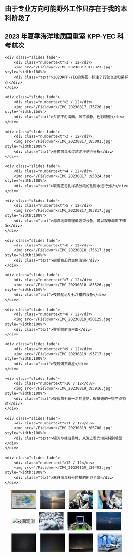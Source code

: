 ## 由于专业方向可能野外工作只存在于我的本科阶段了
## 2023 年夏季海洋地质国重室 KPP-YEC 科考航次
<html lang="en">
<head>
    <meta charset="UTF-8">
    <meta name="viewport" content="width=device-width, initial-scale=1.0">
    <title>Image Carousel</title>
    <style>
        * {box-sizing: border-box}
        body {font-family: Verdana, sans-serif; margin:0}
        .slideshow-container {
          max-width: 1000px;
          position: relative;
          margin: auto;
        }
        .slides {
          display: none;
        }
        img {
          vertical-align: middle;
          width: 100%;
        }
        .text {
          color: #f2f2f2;
          font-size: 15px;
          padding: 8px 12px;
          position: absolute;
          bottom: 8px;
          width: 100%;
          text-align: center;
          background-color: rgba(0, 0, 0, 0.5); /* Semi-transparent background */
        }
        .numbertext {
          color: #f2f2f2;
          font-size: 12px;
          padding: 8px 12px;
          position: absolute;
          top: 0;
        }
        .fade {
          animation-name: fade;
          animation-duration: 1.5s;
        }
        @keyframes fade {
          from {opacity: .4} 
          to {opacity: 1}
        }
        .thumbnail-container {
          text-align: center;
        }
        .thumbnail-container img {
          width: 80px;
          height: 60px;
          cursor: pointer;
          margin: 5px;
          transition: 0.3s;
        }
        .thumbnail-container img:hover {
          opacity: 0.7;
        }
    </style>
</head>
<body>

<div class="slideshow-container">

    <div class="slides fade">
        <div class="numbertext">1 / 12</div>
        <img src="/Fieldwork/IMG_20230817_072323.jpg" style="width:100%">
        <div class="text">2023KPP-YEC的海图，标注了行驶轨迹和采样点</div>
    </div>

    <div class="slides fade">
        <div class="numbertext">2 / 12</div>
        <img src="/Fieldwork/IMG_20230817_175726.jpg" style="width:100%">
        <div class="text">夕阳下的海面，风平浪静，色彩瑰丽</div>
    </div>

    <div class="slides fade">
        <div class="numbertext">3 / 12</div>
        <img src="/Fieldwork/IMG_20230817_185001.jpg" style="width:100%">
        <div class="text">量筒取海水过滤泥沙进行分析</div>
    </div>

    <div class="slides fade">
        <div class="numbertext">4 / 12</div>
        <img src="/Fieldwork/IMG_20230817_195324.jpg" style="width:100%">
        <div class="text">取海底钻孔样品分段的孔隙水进行分析</div>
    </div>

    <div class="slides fade">
        <div class="numbertext">5 / 12</div>
        <img src="/Fieldwork/IMG_20230817_203817.jpg" style="width:100%">
        <div class="text">海洋地球物理单波束设备，可以观察海面下情况</div>
    </div>

    <div class="slides fade">
        <div class="numbertext">6 / 12</div>
        <img src="/Fieldwork/IMG_20230818_175617.jpg" style="width:100%">
        <div class="text">船后卷起的白色海浪</div>
    </div>

    <div class="slides fade">
        <div class="numbertext">7 / 12</div>
        <img src="/Fieldwork/IMG_20230818_185526.jpg" style="width:100%">
        <div class="text">夜晚船尾乱七八糟的设备</div>
    </div>

    <div class="slides fade">
        <div class="numbertext">8 / 12</div>
        <img src="/Fieldwork/IMG_20230819_050125.jpg" style="width:100%">
        <div class="text">黎明前的海平面</div>
    </div>

    <div class="slides fade">
        <div class="numbertext">9 / 12</div>
        <img src="/Fieldwork/IMG_20230819_193717.jpg" style="width:100%">
        <div class="text">夜晚满天繁星</div>
    </div>

    <div class="slides fade">
        <div class="numbertext">10 / 12</div>
        <img src="/Fieldwork/IMG_20230819_195916.jpg" style="width:100%">
        <div class="text">疑似拍到马一龙的星链，很快速的一排亮点掠过</div>
    </div>

    <div class="slides fade">
        <div class="numbertext">11 / 12</div>
        <img src="/Fieldwork/IMG_20230819_205708.jpg" style="width:100%">
        <div class="text">银河与嵊泗县城，从海上看光污染特别明显</div>
    </div>

    <div class="slides fade">
        <div class="numbertext">12 / 12</div>
        <img src="/Fieldwork/IMG_20230820_120403.jpg" style="width:100%">
        <div class="text">离开博海科号时拍的船只全景</div>
    </div>

</div>

<div class="thumbnail-container">
    <img src="/Fieldwork/IMG_20230817_072323.jpg" onclick="currentSlide(1)" alt="海图">
    <img src="/Fieldwork/IMG_20230817_175726.jpg" onclick="currentSlide(2)" alt="夕阳">
    <img src="/Fieldwork/IMG_20230817_185001.jpg" onclick="currentSlide(3)" alt="实验操作">
    <img src="/Fieldwork/IMG_20230817_195324.jpg" onclick="currentSlide(4)" alt="实验数据">
    <img src="/Fieldwork/IMG_20230817_203817.jpg" onclick="currentSlide(5)" alt="夜间观测">
    <img src="/Fieldwork/IMG_20230818_175617.jpg" onclick="currentSlide(6)" alt="海浪">
    <img src="/Fieldwork/IMG_20230818_185526.jpg" onclick="currentSlide(7)" alt="深海设备">
    <img src="/Fieldwork/IMG_20230819_050125.jpg" onclick="currentSlide(8)" alt="黎明">
    <img src="/Fieldwork/IMG_20230819_193717.jpg" onclick="currentSlide(9)" alt="繁星">
    <img src="/Fieldwork/IMG_20230819_195916.jpg" onclick="currentSlide(10)" alt="夜色">
    <img src="/Fieldwork/IMG_20230819_205708.jpg" onclick="currentSlide(11)" alt="银河">
    <img src="/Fieldwork/IMG_20230820_120403.jpg" onclick="currentSlide(12)" alt="科研船">
</div>

<script>
let slideIndex = 1;
showSlides(slideIndex);

function currentSlide(n) {
  showSlides(slideIndex = n);
}

function showSlides(n) {
  let i;
  let slides = document.getElementsByClassName("slides");
  if (n > slides.length) {slideIndex = 1}    
  if (n < 1) {slideIndex = slides.length}
  for (i = 0; i < slides.length; i++) {
      slides[i].style.display = "none";  
  }
  slides[slideIndex-1].style.display = "block";  
}
</script>

</body>
</html>
